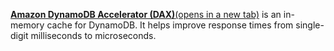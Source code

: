 [**Amazon DynamoDB Accelerator (DAX)**(opens in a new tab)](https://aws.amazon.com/dynamodb/dax/) is an in-memory cache for DynamoDB. It helps improve response times from single-digit milliseconds to microseconds.
